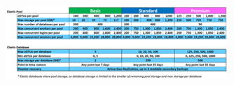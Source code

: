 ![Úrovně služeb pro elastické fondy](./media/sql-database-service-tiers-table-elastic-db-pools/sql-database-service-tiers-table-elastic-db-pools.png) 


<!--HONumber=Jun16_HO2-->


